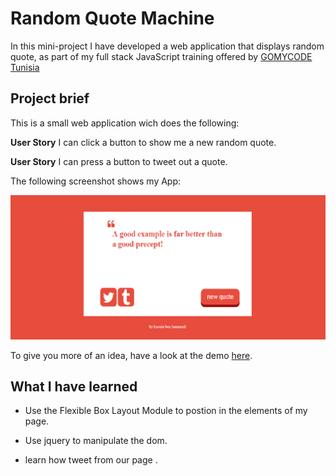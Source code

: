 # Random Quote Machine
In this mini-project I have developed a  web application that displays random quote, as part of my full stack JavaScript training offered by [GOMYCODE Tunisia](https://www.gomycode.tn)
## Project brief
This is a small web application wich does the following:

<strong>User Story</strong> I can click a button to show me a new random quote.

<strong>User Story</strong> I can press a button to tweet out a quote.



The following screenshot shows my App:
<p align="center">
	<img src="appImg.png">
</p>

To give you more of an idea, have a look at the demo <a href="https://devkah.github.io/random_quote_machine/">here</a>.

## What I have learned

* Use the Flexible Box Layout Module to postion in the elements of my page.

* Use jquery to manipulate the dom.

* learn how tweet from our page .